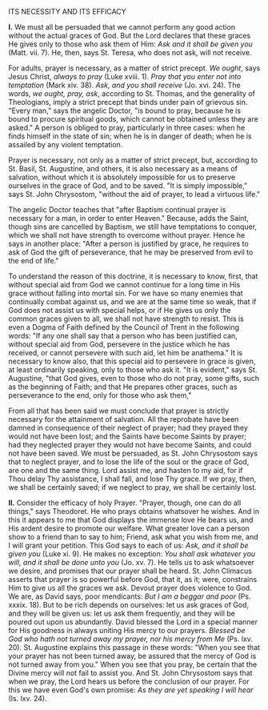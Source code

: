 
ITS NECESSITY AND ITS EFFICACY

**I\.** We must all be persuaded that we cannot perform any good action without the actual graces of God. But the Lord declares that these graces He gives only to those who ask them of Him: *Ask and it shall be given you* (Matt. vii. 7). He, then, says St. Teresa, who does not ask, will not receive.

For adults, prayer is necessary, as a matter of strict precept. *We ought*, says Jesus Christ, *always to pray* (Luke xviii. 1). *Pray that you enter not into temptation* (Mark xiv. 38). *Ask, and you shall receive* (Jo. xvi. 24). The words, *we ought, pray, ask*, according to St. Thomas, and the generality of Theologians, imply a strict precept that binds under pain of grievous sin. \"Every man,\" says the angelic Doctor, \"is bound to pray, because he is bound to procure spiritual goods, which cannot be obtained unless they are asked.\" A person is obliged to pray, particularly in three cases: when he finds himself in the state of sin; when he is in danger of death; when he is assailed by any violent temptation.

Prayer is necessary, not only as a matter of strict precept, but, according to St. Basil, St. Augustine, and others, it is also necessary as a means of salvation, without which it is absolutely impossible for us to preserve ourselves in the grace of God, and to be saved. \"It is simply impossible,\" says St. John Chrysostom, \"without the aid of prayer, to lead a virtuous life.\"

The angelic Doctor teaches that \"after Baptism continual prayer is necessary for a man, in order to enter Heaven.\" Because, adds the Saint, though sins are cancelled by Baptism, we still have temptations to conquer, which we shall not have strength to overcome without prayer. Hence he says in another place: \"After a person is justified by grace, he requires to ask of God the gift of perseverance, that he may be preserved from evil to the end of life.\"

To understand the reason of this doctrine, it is necessary to know, first, that without special aid from God we cannot continue for a long time in His grace without falling into mortal sin. For we have so many enemies that continually combat against us, and we are at the same time so weak, that if God does not assist us with special helps, or if He gives us only the common graces given to all, we shall not have strength to resist. This is even a Dogma of Faith defined by the Council of Trent in the following words: \"If any one shall say that a person who has been justified can, without special aid from God, persevere in the justice which he has received, or cannot persevere with such aid, let him be anathema.\" It is necessary to know also, that this special aid to persevere in grace is given, at least ordinarily speaking, only to those who ask it. \"It is evident,\" says St. Augustine, \"that God gives, even to those who do not pray, some gifts, such as the beginning of Faith; and that He prepares other graces, such as perseverance to the end, only for those who ask them,\"

From all that has been said we must conclude that prayer is strictly necessary for the attainment of salvation. All the reprobate have been damned in consequence of their neglect of prayer; had they prayed they would not have been lost; and the Saints have become Saints by prayer; had they neglected prayer they would not have become Saints, and could not have been saved. We must be persuaded, as St. John Chrysostom says that to neglect prayer, and to lose the life of the soul or the grace of God, are one and the same thing. Lord assist me, and hasten to my aid, for if Thou delay Thy assistance, I shall fall, and lose Thy grace. If we pray, then, we shall be certainly saved; if we neglect to pray, we shall be certainly lost.

**II\.** Consider the efficacy of holy Prayer. \"Prayer, though, one can do all things,\" says Theodoret. He who prays obtains whatsover he wishes. And in this it appears to me that God displays the immense love He bears us, and His ardent desire to promote our welfare. What greater love can a person show to a friend than to say to him; Friend, ask what you wish from me, and I will grant your petition. This God says to each of us: *Ask, and it shall be given you* (Luke xi. 9). He makes no exception: *You shall ask whatever you will, and it shall be done unto you* (Jo. xv. 7). He tells us to ask whatsoever we desire, and promises that our prayer shall be heard. St. John Climacus asserts that prayer is so powerful before God, that it, as it; were, constrains Him to give us all the graces we ask. Devout prayer does violence to God. We are, as David says, poor mendicants: *But I am a beggar and poor* (Ps. xxxix. 18). But to be rich depends on ourselves: let us ask graces of God, and they will be given us: let us ask them frequently, and they will be poured out upon us abundantly. David blessed the Lord in a special manner for His goodness in always uniting His mercy to our prayers. *Blessed be God who hath not turned away my prayer, nor his mercy from Me* (Ps. lxv. 20). St. Augustine explains this passage in these words: \"When you see that your prayer has not been turned away, be assured that the mercy of God is not turned away from you.\" When you see that you pray, be certain that the Divine mercy will not fail to assist you. And St. John Chrysostom says that when we pray, the Lord hears us before the conclusion of our prayer. For this we have even God\'s own promise: *As they are yet speaking I will hear* (Is. lxv. 24).


